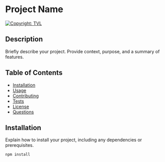 # Project Name

[![Copyright: TVL](https://img.shields.io/badge/License-TVL-yellow.svg)](https://pluz21.itch.io/)

## Description

Briefly describe your project. Provide context, purpose, and a summary of features.

## Table of Contents

- [Installation](#installation)
- [Usage](#usage)
- [Contributing](#contributing)
- [Tests](#tests)
- [License](#license)
- [Questions](#questions)

## Installation

Explain how to install your project, including any dependencies or prerequisites.

```bash
npm install

